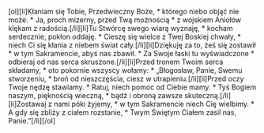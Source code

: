 [ol][li]Kłaniam się Tobie, Przedwieczny Boże, * którego niebo objąć nie może. * Ja, proch mizerny, przed Twą możnością * z wojskiem Aniołów klękam z radością.[/li][li]Tu Stwórcę swego wiarą wyznaję, * kocham serdecznie, pokłon oddaję. * Cieszę się wielce z Twej Boskiej chwały, * niech Ci się kłania z niebem świat cały.[/li][li]Dziękuję za to, żeś się zostawił * w tym Sakramencie, abyś nas zbawił. * Za Swoje łaski tu wyświadczone * odbieraj od nas serca skruszone.[/li][li]Przed tronem Twoim serca składamy, * oto pokornie wszyscy wołamy: * „Błogosław, Panie, Swemu stworzeniu, * broń od nieszczęścia, ciesz w utrapieniu.[/li][li]Przed oczy Twoje nędzę stawiamy. * Ratuj, niech pomoc od Ciebie mamy. * Tyś Bogiem naszym, pięknością wieczną, * bądź i obroną zawsze skuteczną.[/li][li]Zostawaj z nami póki żyjemy, * w tym Sakramencie niech Cię wielbimy. * A gdy się zbliży z ciałem rozstanie, * Twym Świętym Ciałem zasil nas, Panie.”[/li][/ol]